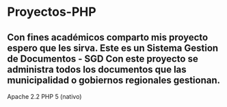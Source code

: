 # Proyectos-PHP
Con fines académicos comparto mis proyecto espero que les sirva.
Este es un Sistema Gestion de Documentos - SGD
Con este proyecto se administra todos los documentos que las municipalidad o gobiernos regionales gestionan.
---
Apache 2.2 
PHP 5 (nativo)
